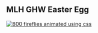 ## MLH GHW Easter Egg
[![800 fireflies animated using css](
https://github.com/user-attachments/assets/f6cadfb9-99f6-45e1-88ca-e9539b497914)](
https://github.com/user-attachments/assets/f6cadfb9-99f6-45e1-88ca-e9539b497914)
